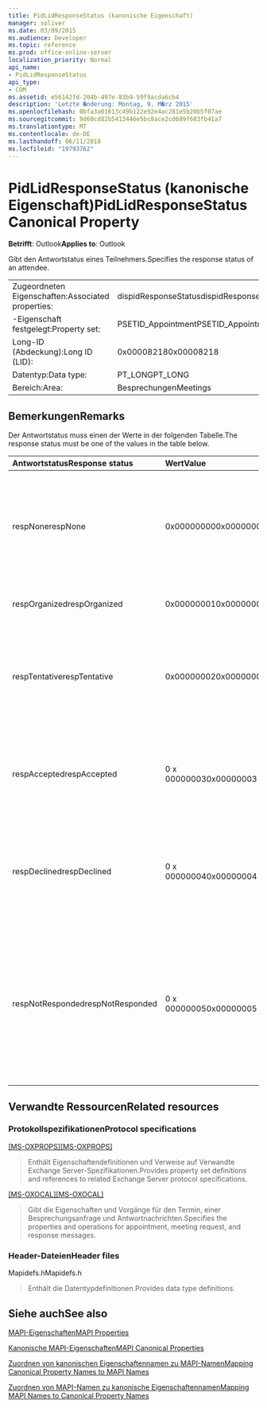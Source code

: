 ```yaml
---
title: PidLidResponseStatus (kanonische Eigenschaft)
manager: soliver
ms.date: 03/09/2015
ms.audience: Developer
ms.topic: reference
ms.prod: office-online-server
localization_priority: Normal
api_name:
- PidLidResponseStatus
api_type:
- COM
ms.assetid: e56142fd-204b-497e-83b9-59f9acda6cb4
description: 'Letzte �nderung: Montag, 9. M�rz 2015'
ms.openlocfilehash: 0bfa3a01613c49b122e92e4ac281e5b20b5f07ae
ms.sourcegitcommit: 9d60cd82b5413446e5bc8ace2cd689f683fb41a7
ms.translationtype: MT
ms.contentlocale: de-DE
ms.lasthandoff: 06/11/2018
ms.locfileid: "19793762"
---
```

# <a name="pidlidresponsestatus-canonical-property"></a><span data-ttu-id="31740-103">PidLidResponseStatus (kanonische Eigenschaft)</span><span class="sxs-lookup"><span data-stu-id="31740-103">PidLidResponseStatus Canonical Property</span></span>

  
  
<span data-ttu-id="31740-104">**Betrifft**: Outlook</span><span class="sxs-lookup"><span data-stu-id="31740-104">**Applies to**: Outlook</span></span> 
  
<span data-ttu-id="31740-105">Gibt den Antwortstatus eines Teilnehmers.</span><span class="sxs-lookup"><span data-stu-id="31740-105">Specifies the response status of an attendee.</span></span>
  
|||
|:-----|:-----|
|<span data-ttu-id="31740-106">Zugeordneten Eigenschaften:</span><span class="sxs-lookup"><span data-stu-id="31740-106">Associated properties:</span></span>  <br/> |<span data-ttu-id="31740-107">dispidResponseStatus</span><span class="sxs-lookup"><span data-stu-id="31740-107">dispidResponseStatus</span></span>  <br/> |
|<span data-ttu-id="31740-108">-Eigenschaft festgelegt:</span><span class="sxs-lookup"><span data-stu-id="31740-108">Property set:</span></span>  <br/> |<span data-ttu-id="31740-109">PSETID_Appointment</span><span class="sxs-lookup"><span data-stu-id="31740-109">PSETID_Appointment</span></span>  <br/> |
|<span data-ttu-id="31740-110">Long-ID (Abdeckung):</span><span class="sxs-lookup"><span data-stu-id="31740-110">Long ID (LID):</span></span>  <br/> |<span data-ttu-id="31740-111">0x00008218</span><span class="sxs-lookup"><span data-stu-id="31740-111">0x00008218</span></span>  <br/> |
|<span data-ttu-id="31740-112">Datentyp:</span><span class="sxs-lookup"><span data-stu-id="31740-112">Data type:</span></span>  <br/> |<span data-ttu-id="31740-113">PT_LONG</span><span class="sxs-lookup"><span data-stu-id="31740-113">PT_LONG</span></span>  <br/> |
|<span data-ttu-id="31740-114">Bereich:</span><span class="sxs-lookup"><span data-stu-id="31740-114">Area:</span></span>  <br/> |<span data-ttu-id="31740-115">Besprechungen</span><span class="sxs-lookup"><span data-stu-id="31740-115">Meetings</span></span>  <br/> |
   
## <a name="remarks"></a><span data-ttu-id="31740-116">Bemerkungen</span><span class="sxs-lookup"><span data-stu-id="31740-116">Remarks</span></span>

<span data-ttu-id="31740-117">Der Antwortstatus muss einen der Werte in der folgenden Tabelle.</span><span class="sxs-lookup"><span data-stu-id="31740-117">The response status must be one of the values in the table below.</span></span>
  
|<span data-ttu-id="31740-118">**Antwortstatus**</span><span class="sxs-lookup"><span data-stu-id="31740-118">**Response status**</span></span>|<span data-ttu-id="31740-119">**Wert**</span><span class="sxs-lookup"><span data-stu-id="31740-119">**Value**</span></span>|<span data-ttu-id="31740-120">**Beschreibung**</span><span class="sxs-lookup"><span data-stu-id="31740-120">**Description**</span></span>|
|:-----|:-----|:-----|
|<span data-ttu-id="31740-121">respNone</span><span class="sxs-lookup"><span data-stu-id="31740-121">respNone</span></span>  <br/> |<span data-ttu-id="31740-122">0x00000000</span><span class="sxs-lookup"><span data-stu-id="31740-122">0x00000000</span></span>  <br/> |<span data-ttu-id="31740-123">Keine Antwort ist erforderlich für dieses Objekt.</span><span class="sxs-lookup"><span data-stu-id="31740-123">No response is required for this object.</span></span> <span data-ttu-id="31740-124">Dies ist die Groß-/Kleinschreibung für Terminobjekte und Antwortobjekte meeting.</span><span class="sxs-lookup"><span data-stu-id="31740-124">This is the case for appointment objects and meeting response objects.</span></span>  <br/> |
|<span data-ttu-id="31740-125">respOrganized</span><span class="sxs-lookup"><span data-stu-id="31740-125">respOrganized</span></span>  <br/> |<span data-ttu-id="31740-126">0x00000001</span><span class="sxs-lookup"><span data-stu-id="31740-126">0x00000001</span></span>  <br/> |<span data-ttu-id="31740-127">Diese Besprechung gehört zu organisieren.</span><span class="sxs-lookup"><span data-stu-id="31740-127">This meeting belongs to the organizer.</span></span>  <br/> |
|<span data-ttu-id="31740-128">respTentative</span><span class="sxs-lookup"><span data-stu-id="31740-128">respTentative</span></span>  <br/> |<span data-ttu-id="31740-129">0x00000002</span><span class="sxs-lookup"><span data-stu-id="31740-129">0x00000002</span></span>  <br/> |<span data-ttu-id="31740-130">Dieser Wert auf den Attendee-Besprechung gibt an, dass der Teilnehmer die Besprechungsanfrage mit Vorbehalt angenommen hat.</span><span class="sxs-lookup"><span data-stu-id="31740-130">This value on the attendee's meeting indicates that the attendee has tentatively accepted the meeting request.</span></span>  <br/> |
|<span data-ttu-id="31740-131">respAccepted</span><span class="sxs-lookup"><span data-stu-id="31740-131">respAccepted</span></span>  <br/> |<span data-ttu-id="31740-132">0 x 00000003</span><span class="sxs-lookup"><span data-stu-id="31740-132">0x00000003</span></span>  <br/> |<span data-ttu-id="31740-133">Dieser Wert auf den Teilnehmer Besprechung t gibt an, dass der Teilnehmer die Besprechungsanfrage angenommen hat.</span><span class="sxs-lookup"><span data-stu-id="31740-133">This value on the attendee's meeting t indicates that the attendee has accepted the meeting request.</span></span>  <br/> |
|<span data-ttu-id="31740-134">respDeclined</span><span class="sxs-lookup"><span data-stu-id="31740-134">respDeclined</span></span>  <br/> |<span data-ttu-id="31740-135">0 x 00000004</span><span class="sxs-lookup"><span data-stu-id="31740-135">0x00000004</span></span>  <br/> |<span data-ttu-id="31740-136">Dieser Wert auf den Attendee-Besprechung gibt an, dass der Teilnehmer die Besprechungsanfrage wurde abgelehnt wurde.</span><span class="sxs-lookup"><span data-stu-id="31740-136">This value on the attendee's meeting indicates that the attendee has declined the meeting request.</span></span>  <br/> |
|<span data-ttu-id="31740-137">respNotResponded</span><span class="sxs-lookup"><span data-stu-id="31740-137">respNotResponded</span></span>  <br/> |<span data-ttu-id="31740-138">0 x 00000005</span><span class="sxs-lookup"><span data-stu-id="31740-138">0x00000005</span></span>  <br/> |<span data-ttu-id="31740-139">Dieser Wert auf den Attendee-Besprechung gibt an, dass der Teilnehmer noch nicht geantwortet hat.</span><span class="sxs-lookup"><span data-stu-id="31740-139">This value on the attendee's meeting indicates the attendee has not yet responded.</span></span> <span data-ttu-id="31740-140">Dieser Wert ist auf die Besprechungsanfrage, besprechungsaktualisierung und Besprechungsabsage.</span><span class="sxs-lookup"><span data-stu-id="31740-140">This value is on the meeting request, meeting update, and meeting cancelation.</span></span>  <br/> |
   
## <a name="related-resources"></a><span data-ttu-id="31740-141">Verwandte Ressourcen</span><span class="sxs-lookup"><span data-stu-id="31740-141">Related resources</span></span>

### <a name="protocol-specifications"></a><span data-ttu-id="31740-142">Protokollspezifikationen</span><span class="sxs-lookup"><span data-stu-id="31740-142">Protocol specifications</span></span>

<span data-ttu-id="31740-143">[[MS-OXPROPS]](http://msdn.microsoft.com/library/f6ab1613-aefe-447d-a49c-18217230b148%28Office.15%29.aspx)</span><span class="sxs-lookup"><span data-stu-id="31740-143">[[MS-OXPROPS]](http://msdn.microsoft.com/library/f6ab1613-aefe-447d-a49c-18217230b148%28Office.15%29.aspx)</span></span>
  
> <span data-ttu-id="31740-144">Enthält Eigenschaftendefinitionen und Verweise auf Verwandte Exchange Server-Spezifikationen.</span><span class="sxs-lookup"><span data-stu-id="31740-144">Provides property set definitions and references to related Exchange Server protocol specifications.</span></span>
    
<span data-ttu-id="31740-145">[[MS-OXOCAL]](http://msdn.microsoft.com/library/09861fde-c8e4-4028-9346-e7c214cfdba1%28Office.15%29.aspx)</span><span class="sxs-lookup"><span data-stu-id="31740-145">[[MS-OXOCAL]](http://msdn.microsoft.com/library/09861fde-c8e4-4028-9346-e7c214cfdba1%28Office.15%29.aspx)</span></span>
  
> <span data-ttu-id="31740-146">Gibt die Eigenschaften und Vorgänge für den Termin, einer Besprechungsanfrage und Antwortnachrichten.</span><span class="sxs-lookup"><span data-stu-id="31740-146">Specifies the properties and operations for appointment, meeting request, and response messages.</span></span>
    
### <a name="header-files"></a><span data-ttu-id="31740-147">Header-Dateien</span><span class="sxs-lookup"><span data-stu-id="31740-147">Header files</span></span>

<span data-ttu-id="31740-148">Mapidefs.h</span><span class="sxs-lookup"><span data-stu-id="31740-148">Mapidefs.h</span></span>
  
> <span data-ttu-id="31740-149">Enthält die Datentypdefinitionen.</span><span class="sxs-lookup"><span data-stu-id="31740-149">Provides data type definitions.</span></span>
    
## <a name="see-also"></a><span data-ttu-id="31740-150">Siehe auch</span><span class="sxs-lookup"><span data-stu-id="31740-150">See also</span></span>



[<span data-ttu-id="31740-151">MAPI-Eigenschaften</span><span class="sxs-lookup"><span data-stu-id="31740-151">MAPI Properties</span></span>](mapi-properties.md)
  
[<span data-ttu-id="31740-152">Kanonische MAPI-Eigenschaften</span><span class="sxs-lookup"><span data-stu-id="31740-152">MAPI Canonical Properties</span></span>](mapi-canonical-properties.md)
  
[<span data-ttu-id="31740-153">Zuordnen von kanonischen Eigenschaftennamen zu MAPI-Namen</span><span class="sxs-lookup"><span data-stu-id="31740-153">Mapping Canonical Property Names to MAPI Names</span></span>](mapping-canonical-property-names-to-mapi-names.md)
  
[<span data-ttu-id="31740-154">Zuordnen von MAPI-Namen zu kanonische Eigenschaftennamen</span><span class="sxs-lookup"><span data-stu-id="31740-154">Mapping MAPI Names to Canonical Property Names</span></span>](mapping-mapi-names-to-canonical-property-names.md)

